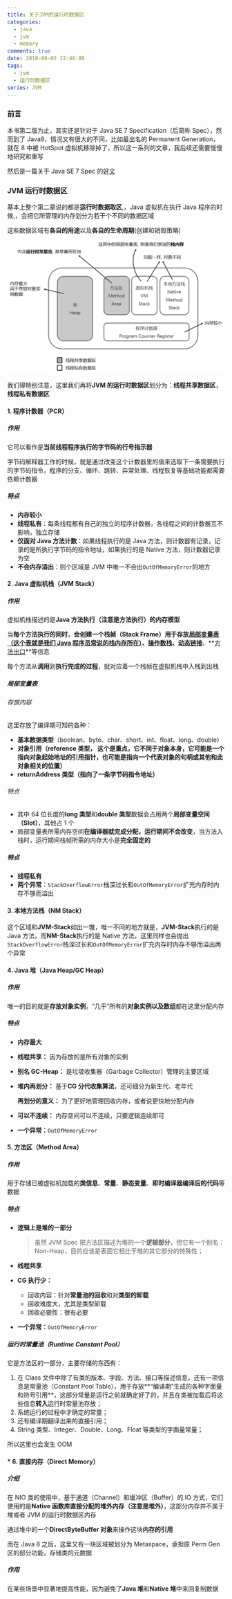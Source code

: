 ```yaml
---
title: 关于JVM的运行时数据区
categories:
  - java
  - jvm
  - memory
comments: true
date: 2018-06-02 22:48:00
tags:
  - jvm
  - 运行时数据区
series: JVM
---
```


### 前言

本书第二版为止，其实还是针对于 Java SE 7 Specification（后简称 Spec），然而到了 Java8，情况又有很大的不同，比如最出名的 Permanent Generation，就在 8 中被 HotSpot 虚拟机移除掉了，所以这一系列的文章，我后续还需要慢慢地研究和重写

然后是一篇关于 Java SE 7 Spec 的[好文](http://blog.jamesdbloom.com/JVMInternals.html#threads)

### JVM 运行时数据区

基本上整个第二章说的都是**运行时数据取区**,，Java 虚拟机在执行 Java 程序的时候,，会把它所管理的内存划分为若干个不同的数据区域

这些数据区域有**各自的用途**以及**各自的生命周期**(创建和销毁策略)

![jvmRuntimeDataArea](../../../public/img/jvmRuntimeDataArea2.png)

我们得特别注意，这里我们再将**JVM 的运行时数据区**划分为：**线程共享数据区**，**线程私有数据区**

#### 1. 程序计数器（PCR）

##### 作用

它可以看作是**当前线程程序执行的字节码的行号指示器**

字节码解释器工作的时候，就是通过改变这个计数器里的值来选取下一条需要执行的字节码指令，程序的分支、循环、跳转、异常处理、线程恢复等基础功能都需要依赖计数器

##### 特点

- **内存较小**
- **线程私有**：每条线程都有自己的独立的程序计数器，各线程之间的计数器互不影响，独立存储
- **仅面对 Java 方法计数**：如果线程执行的是 Java 方法，则计数器有记录，记录的是所执行字节码的指令地址，如果执行的是 Native 方法，则计数器记录为空
- **不会内存溢出**：则个区域是 JVM 中唯一不会出`OutOfMemoryError`的地方

#### 2. Java 虚拟机栈（JVM Stack）

##### 作用

虚拟机栈描述的是**Java 方法执行（注意是方法执行）的内存模型**

当**每个方法执行的同时**，**会创建一个栈帧（Stack Frame）**用于存放<u>**局部变量表（这个表就是我们 Java 程序员常说的栈内存所在）**</u>、<u>**操作数栈**</u>、**<u>动态链接</u>**、**<u>方法出口</u>**等信息

每个方法从**调用**到**执行完成的过程**，就对应着一个栈帧在虚拟机栈中入栈到出栈

##### 局部变量表

###### 存放内容

这里存放了编译期可知的各种：

- **基本数据类型**（boolean、byte、char、short、int、float、long、double）
- **对象引用（reference 类型， 这个是重点，它不同于对象本身，它可能是一个指向对象起始地址的引用指针，也可能是指向一个代表对象的句柄或其他和此对象相关的位置）**
- **returnAddress 类型（指向了一条字节码指令地址）**

###### 特点

- 其中 64 位长度的**long 类型**和**double 类型**数据会占用两个**局部变量空间（Slot）**，其他占 1 个
- 局部变量表所需内存空间**在编译器就完成分配，运行期间不会改变**，当方法入栈时，运行期间栈帧所需的内存大小是**完全固定的**

##### 特点

- **线程私有**
- **两个异常**：`StackOverflowError`栈深过长和`OutOfMemoryError`扩充内存时内存不够而溢出

#### 3. 本地方法栈（NM Stack）

这个区域和**JVM-Stack**如出一辙，唯一不同的地方就是，**JVM-Stack**执行的是 Java 方法，而**NM-Stack**执行的是 Native 方法，这里同样也会抛出`StackOverflowError`栈深过长和`OutOfMemoryError`扩充内存时内存不够而溢出两个异常

#### 4. Java 堆（Java Heap/GC Heap）

##### 作用

唯一的目的就是**存放对象实例**，“几乎”所有的**对象实例以及数组**都在这里分配内存

##### 特点

- **内存最大**

- **线程共享：** 因为存放的是所有对象的实例

- **别名 GC-Heap：** 是垃圾收集器（Garbage Collector）管理的主要区域

- **堆内再划分：** 基于**CG 分代收集算法**，还可细分为新生代、老年代

  **再划分的意义：** 为了更好地管理回收内存，或者说更快地分配内存

- **可以不连续：** 内存空间可以不连续，只要逻辑连续即可

- **一个异常：**`OutOfMemoryError`

#### 5. 方法区（Method Area）

##### 作用

用于存储已被虚拟机加载的**类信息**、**常量**、**静态变量**、**即时编译器编译后的代码**等数据

##### 特点

- **逻辑上是堆的一部分**

  > 虽然 JVM Spec 把方法区描述为堆的一个**逻辑部分**，但它有一个别名：Non-Heap，目的应该是表面它相比于堆的其它部分的特殊性；

- **线程共享**

- **CG 执行少：**

  - 回收内容：针对**常量池的回收**和对**类型的卸载**
  - 回收难度大，尤其是类型卸载
  - 回收必要性：很有必要

- **一个异常：**`OutOfMemoryError`

##### 运行时常量池（Runtime Constant Pool）

它是方法区的一部分，主要存储的东西有：

1. 在 Class 文件中除了有类的版本、字段、方法、接口等描述信息，还有一项信息是常量池（Constant Pool Table），用于存放**“编译期”生成的各种字面量和符号引用**，这部分常量是运行之前就确定好了的，并且在类被加载后将这些信息**转入**运行时常量池存放；
2. 系统运行的过程中才确定的常量；
3. 还有编译期翻译出来的直接引用；
4. String 类型、Integer、Double、Long、Float 等类型的字面量常量；

所以这里也会发生 OOM

#### \* 6. 直接内存（Direct Memory）

##### 介绍

在 NIO 类的使用中，基于通道（Channel）和缓冲区（Buffer）的 IO 方式，它们使用的是**Native 函数库直接分配的堆外内存（注意是堆外）**，这部分内存并不属于堆或者 JVM 的运行时数据区内存

通过堆中的一个**DirectByteBuffer 对象**来操作这块**内存的引用**

而在 Java 8 之后，这里又有一块区域被划分为 Metaspace，承担原 Perm Gen 区的部分功能，存储类的元数据

##### 作用

在某些场景中显著地提高性能，因为避免了**Java 堆**和**Native 堆**中来回复制数据
